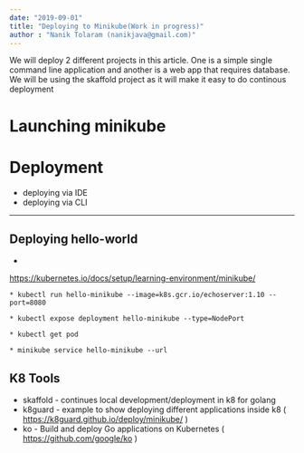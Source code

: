 ```yaml
---
date: "2019-09-01"
title: "Deploying to Minikube(Work in progress)"
author : "Nanik Tolaram (nanikjava@gmail.com)" 
---
```



We will deploy 2 different projects in this article. One is a simple single command line application and another is a web app that requires database. We will be using the skaffold project as it will make it easy to do continous deployment

<h1>Launching minikube</h1>


<h1>Deployment</h1>

* deploying via IDE
* deploying via CLI


---------------------
Deploying hello-world
---------------------
* 
https://kubernetes.io/docs/setup/learning-environment/minikube/

	* kubectl run hello-minikube --image=k8s.gcr.io/echoserver:1.10 --port=8080

	* kubectl expose deployment hello-minikube --type=NodePort

	* kubectl get pod

	* minikube service hello-minikube --url



K8 Tools
--------
* skaffold - continues local development/deployment in k8 for golang
* k8guard  - example to show deploying different applications inside k8 ( https://k8guard.github.io/deploy/minikube/ )
* ko       - Build and deploy Go applications on Kubernetes ( https://github.com/google/ko )




